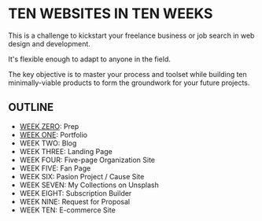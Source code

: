 # TEN WEBSITES IN TEN WEEKS

This is a challenge to kickstart your freelance business or job search in web design and development.

It's flexible enough to adapt to anyone in the field.

The key objective is to master your process and toolset while building ten minimally-viable products to form the groundwork for your future projects.

## OUTLINE

- [WEEK ZERO](week-0.md): Prep
- [WEEK ONE](week-1.md): Portfolio
- WEEK TWO: Blog
- WEEK THREE: Landing Page
- WEEK FOUR: Five-page Organization Site
- WEEK FIVE: Fan Page
- WEEK SIX: Pasion Project / Cause Site
- WEEK SEVEN: My Collections on Unsplash
- WEEK EIGHT: Subscription Builder
- WEEK NINE: Request for Proposal
- WEEK TEN: E-commerce Site
